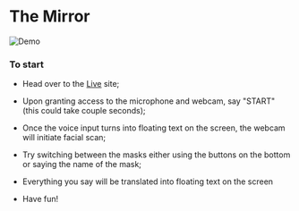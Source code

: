 
# The Mirror


![Demo](https://github.com/dabaojian1992/Mirror/blob/master/2021-02-22%2016.40.44.gif)


### To start ###

* Head over to the [Live](https://dabaojian1992.github.io/Mirror/) site;

* Upon granting access to the microphone and webcam, say "START" (this could take couple seconds);

* Once the voice input turns into floating text on the screen, the webcam will initiate facial scan;

* Try switching between the masks either using the buttons on the bottom or saying the name of the mask;

* Everything you say will be translated into floating text on the screen

* Have fun! 
